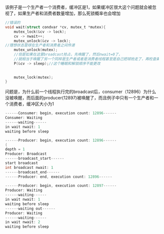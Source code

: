 该例子是一个生产者一个消费者，缓冲区是1，如果缓冲区很大这个问题就会被忽视了，如果生产者和消费者数量增加，那么死锁概率也会增加

```c
//错误的
void wait(struct condvar *cv, mutex_t *mutex){
    mutex_lock(&cv -> lock);
    cv -> nwait++;
    mutex_unlock(&cv -> lock);
//理想状态是球在生产者和消费者之间传递    
    mutex_unlock(mutex);
    //但是如果在这里broadcast抢占，先唤醒了，然后nwait=0了，
    //就相当于唤醒了另一个同样是生产者或者是消费者线程甚至是自己把球抢走了，再检查条件再进入wait,但是没有线程再放球了就会死锁
    P(&cv -> sleep);//这个睡眠和解锁顺序不能更改
    
    
    mutex_lock(mutex);
}
```

问题是，为什么前一个线程执行完的broadcast后，consumer（12896）为什么没被唤醒，而后面的producer(12897)被唤醒了，而且例子中只有一个生产者和一个消费者，缓冲区大小为1

```c
------Consumer: begin, execution count: 12896------
Consumer: Waiting
------waiting------
in wait nwait: 1
waiting before sleep

------Producer: begin, execution count: 12896------
(
depth = 1
Producer: Broadcast
------broadcast_start------
start broadcast
int broadcast nwait: 1
------broadcast_end------
------Producer: end, execution count: 12896------
    
------Producer: begin, execution count: 12897------
Producer: Waiting
------waiting------
in wait nwait: 1
waiting before sleep
------waiting out------
Producer: Waiting
------waiting------
in wait nwait: 2
waiting before sleep
```

